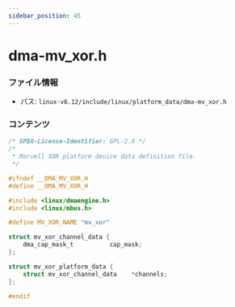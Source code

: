 ```yaml
---
sidebar_position: 45
---
```

# dma-mv_xor.h

### ファイル情報

- パス: `linux-v6.12/include/linux/platform_data/dma-mv_xor.h`

### コンテンツ

```h
/* SPDX-License-Identifier: GPL-2.0 */
/*
 * Marvell XOR platform device data definition file.
 */

#ifndef __DMA_MV_XOR_H
#define __DMA_MV_XOR_H

#include <linux/dmaengine.h>
#include <linux/mbus.h>

#define MV_XOR_NAME	"mv_xor"

struct mv_xor_channel_data {
	dma_cap_mask_t			cap_mask;
};

struct mv_xor_platform_data {
	struct mv_xor_channel_data    *channels;
};

#endif

```
